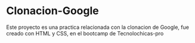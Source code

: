 # Clonacion-Google
Este proyecto es una practica relacionada con la clonacion de Google, fue creado con HTML y CSS, en el bootcamp de Tecnolochicas-pro
